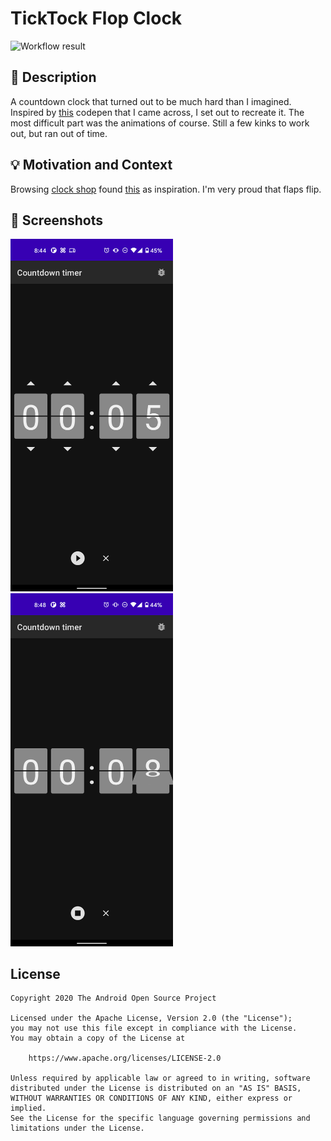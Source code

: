 # TickTock Flop Clock
![Workflow result](https://github.com/afterefx/2-dev-challenge-countdown/workflows/Check/badge.svg)


## :scroll: Description
A countdown clock that turned out to be much hard than I imagined. Inspired by 
[this](https://codepen.io/maneeshc/pen/jrMpwg) codepen that I came across, I set out to recreate it.
The most difficult part was the animations of course. Still a few kinks to work out, but ran out of
time.


## :bulb: Motivation and Context
Browsing [clock shop](https://drawcall.github.io/clock-shop/) found [this](https://codepen.io/maneeshc/pen/jrMpwg)
as inspiration. I'm very proud that flaps flip.

## :camera_flash: Screenshots
<img src="/results/screenshot_1.png" width="260">&emsp;<img src="/results/screenshot_2.png" width="260">

## License
```
Copyright 2020 The Android Open Source Project

Licensed under the Apache License, Version 2.0 (the "License");
you may not use this file except in compliance with the License.
You may obtain a copy of the License at

    https://www.apache.org/licenses/LICENSE-2.0

Unless required by applicable law or agreed to in writing, software
distributed under the License is distributed on an "AS IS" BASIS,
WITHOUT WARRANTIES OR CONDITIONS OF ANY KIND, either express or implied.
See the License for the specific language governing permissions and
limitations under the License.
```